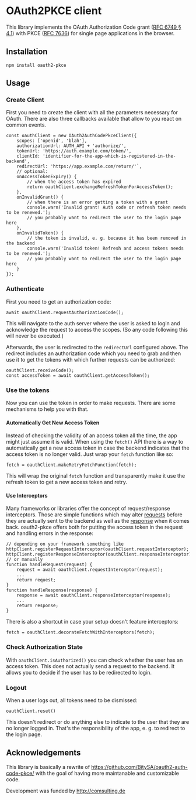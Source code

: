 # OAuth2PKCE client

This library implements the OAuth Authorization Code
grant ([RFC 6749 § 4.1][]) with PKCE ([RFC 7636][]) for single page applications in the browser.

[RFC 6749 § 4.1]: https://tools.ietf.org/html/rfc6749#section-4.1
[RFC 7636]: https://tools.ietf.org/html/rfc7636

## Installation

`npm install oauth2-pkce`

## Usage

### Create Client

First you need to create the client with all the parameters necessary for OAuth. There are also three callbacks available that allow to you react on common events.

```
const oauthClient = new OAuth2AuthCodePkceClient({
    scopes: ['openid', 'blah'],
    authorizationUrl: AUTH_API + 'authorize/',
    tokenUrl: 'https://auth.example.com/token/',
    clientId: 'identifier-for-the-app-which-is-registered-in-the-backend',
    redirectUrl: 'https://app.example.com/return/'`,
    // optional:
    onAccessTokenExpiry() {
        // when the access token has expired
        return oauthClient.exchangeRefreshTokenForAccessToken();
    },
    onInvalidGrant() {
        // when there is an error getting a token with a grant
        console.warn('Invalid grant! Auth code or refresh token needs to be renewed.');
        // you probably want to redirect the user to the login page here
    },
    onInvalidToken() {
        // the token is invalid, e. g. because it has been removed in the backend
        console.warn('Invalid token! Refresh and access tokens needs to be renewed.');
        // you probably want to redirect the user to the login page here
    }
});
```

### Authenticate

First you need to get an authorization code:

```
await oauthClient.requestAuthorizationCode();
```

This will navigate to the auth server where the user is asked to login and acknowledge the request to access the scopes. (So any code following this will never be executed.)

Afterwards, the user is redirected to the `redirectUrl` configured above. The redirect includes an authorization code which you need to grab and then use it to get the tokens with which further requests can be authorized:

```
oauthClient.receiveCode();
const accessToken = await oauthClient.getAccessToken();
```

### Use the tokens

Now you can use the token in order to make requests.  There are some mechanisms to help you with that.

#### Automatically Get New Access Token

Instead of checking the validity of an access token all the time, the app might just assume it is valid. When using the `fetch()` API there is a way to automatically get a new access token in case the backend indicates that the access token is no longer valid. Just wrap your `fetch` function like so:

```
fetch = oauthClient.makeRetryFetchFunction(fetch);
```

This will wrap the original `fetch` function and transparently make it use the refresh token to get a new access token and retry.

#### Use Interceptors

Many frameworks or libraries offer the concept of request/response interceptors. Those are simple functions which may alter [requests](https://developer.mozilla.org/en-US/docs/Web/API/Request) before they are actually sent to the backend as well as the [response](https://developer.mozilla.org/en-US/docs/Web/API/Response) when it comes back. oauth2-pkce offers both for putting the access token in the request and handling errors in the response:

```
// depending on your framework something like
httpClient.registerRequestInterceptor(oauthClient.requestInterceptor);
httpClient.registerResponseInterceptor(oauthClient.responseInterceptor);
// or manually
function handleRequest(request) {
    request = await oauthClient.requestInterceptor(request);
    ...
    return request;
}
function handleResponse(response) {
    response = await oauthClient.responseInterceptor(response);
    ...
    return response;
}
```

There is also a shortcut in case your setup doesn't feature interceptors:

```
fetch = oauthClient.decorateFetchWithInterceptors(fetch);
```

### Check Authorization State

With `oauthClient.isAuthorized()` you can check whether the user has an access token. This does not actually send a request to the backend. It allows you to decide if the user has to be redirected to login.

### Logout

When a user logs out, all tokens need to be dismissed:

```
oauthClient.reset()
```

This doesn't redirect or do anything else to indicate to the user that they are no longer logged in. That's the responsibility of the app, e. g. to redirect to the login page.

## Acknowledgements

This library is basically a rewrite of https://github.com/BitySA/oauth2-auth-code-pkce/ with the goal of having more maintanable and customizable code.

Development was funded by http://comsulting.de
